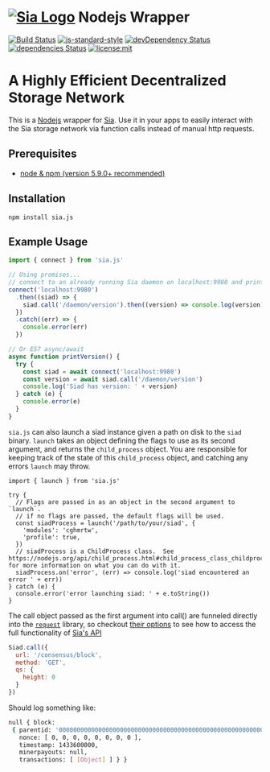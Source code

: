 # [![Sia Logo](http://sia.tech/resources/img/svg/sia-green-logo.svg)](http://sia.tech/) Nodejs Wrapper

[![Build Status](https://travis-ci.org/NebulousLabs/Nodejs-Sia.svg?branch=master)](https://travis-ci.org/NebulousLabs/Nodejs-Sia)
[![js-standard-style](https://img.shields.io/badge/code%20style-standard-brightgreen.svg)](http://standardjs.com/)
[![devDependency Status](https://david-dm.org/NebulousLabs/Nodejs-Sia/dev-status.svg)](https://david-dm.org/NebulousLabs/Nodejs-Sia#info=devDependencies)
[![dependencies Status](https://david-dm.org/NebulousLabs/Nodejs-Sia.svg)](https://david-dm.org/NebulousLabs/Nodejs-Sia#info=dependencies)
[![license:mit](https://img.shields.io/badge/license-mit-blue.svg)](https://opensource.org/licenses/MIT)

# A Highly Efficient Decentralized Storage Network

This is a [Nodejs](https://nodejs.org/) wrapper for
[Sia](https://github.com/NebulousLabs/Sia). Use it in your apps to easily
interact with the Sia storage network via function calls instead of manual http
requests.

## Prerequisites

- [node & npm (version 5.9.0+ recommended)](https://nodejs.org/download/)

## Installation

```
npm install sia.js
```

## Example Usage

```js
import { connect } from 'sia.js'

// Using promises...
// connect to an already running Sia daemon on localhost:9980 and print its version
connect('localhost:9980')
  .then((siad) => {
    siad.call('/daemon/version').then((version) => console.log(version))
  })
  .catch((err) => {
    console.error(err)
  })

// Or ES7 async/await
async function printVersion() {
  try {
    const siad = await connect('localhost:9980')
    const version = await siad.call('/daemon/version')
    console.log('Siad has version: ' + version)
  } catch (e) {
    console.error(e)
  }
}
```

`sia.js` can also launch a siad instance given a path on disk to the `siad` binary.  `launch` takes an object defining the flags to use as its second argument, and returns the `child_process` object.  You are responsible for keeping track of the state of this `child_process` object, and catching any errors `launch` may throw.

```
import { launch } from 'sia.js'

try {
  // Flags are passed in as an object in the second argument to `launch`.
  // if no flags are passed, the default flags will be used.
  const siadProcess = launch('/path/to/your/siad', {
    'modules': 'cghmrtw',
    'profile': true,
  })
  // siadProcess is a ChildProcess class.  See https://nodejs.org/api/child_process.html#child_process_class_childprocess for more information on what you can do with it.
  siadProcess.on('error', (err) => console.log('siad encountered an error ' + err))
} catch (e) {
  console.error('error launching siad: ' + e.toString())
}
```

The call object passed as the first argument into call() are funneled directly
into the [`request`](https://github.com/request/request) library, so checkout
[their options](https://github.com/request/request#requestoptions-callback) to
see how to access the full functionality of [Sia's
API](https://github.com/NebulousLabs/Sia/blob/master/doc/API.md)

```js
Siad.call({
  url: '/consensus/block',
  method: 'GET',
  qs: {
    height: 0
  }
})
```

Should log something like:

```bash
null { block:
 { parentid: '0000000000000000000000000000000000000000000000000000000000000000',
   nonce: [ 0, 0, 0, 0, 0, 0, 0, 0 ],
   timestamp: 1433600000,
   minerpayouts: null,
   transactions: [ [Object] ] } }
```
